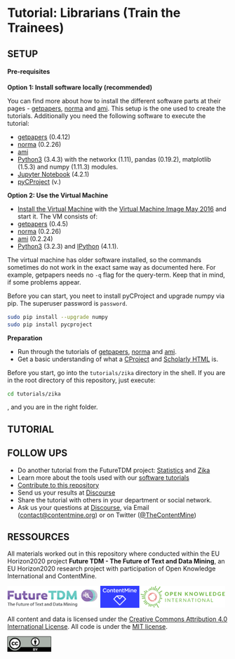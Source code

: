 # Tutorial: Librarians (Train the Trainees)

## SETUP
#### Pre-requisites
**Option 1: Install software locally (recommended)**

You can find more about how to install the different software parts at their pages - [getpapers](https://github.com/ContentMine/getpapers), [norma](https://github.com/ContentMine/norma/releases) and [ami](https://github.com/ContentMine/ami/releases). This setup is the one used to create the tutorials. Additionally you need the following software to execute the tutorial:
- [getpapers](https://github.com/ContentMine/getpapers) (0.4.12)
- [norma](https://github.com/ContentMine/norma) (0.2.26)
- [ami](https://github.com/ContentMine/ami)
- [Python3](https://www.python.org/) (3.4.3) with the networkx (1.11), pandas (0.19.2), matplotlib (1.5.3) and numpy (1.11.3) modules.
- [Jupyter Notebook](http://jupyter.org/) (4.2.1)
- [pyCProject](https://github.com/ContentMine/pyCProject) (v.)

**Option 2: Use the Virtual Machine**

- [Install the Virtual Machine](https://github.com/ContentMine/workshop-resources/tree/master/software-tutorials/vms) with the [Virtual Machine Image May 2016](https://drive.google.com/open?id=0B7pJKedx9b97LTBVRmEzbzJOVlU) and start it. The VM consists of:
- [getpapers](https://github.com/ContentMine/getpapers) (0.4.5)
- [norma](https://github.com/ContentMine/norma) (0.2.26)
- [ami](https://github.com/ContentMine/ami) (0.2.24)
- [Python3](https://www.python.org/) (3.2.3) and [IPython](http://ipython.org/) (4.1.1).

The virtual machine has older software installed, so the commands sometimes do not work in the exact same way as documented here. For example, getpapers needs no ```-q``` flag for the query-term. Keep that in mind, if some problems appear.

Before you can start, you neet to install pyCProject and upgrade numpy via pip. The superuser password is ```password```.

```bash
sudo pip install --upgrade numpy
sudo pip install pycproject
```

**Preparation**
- Run through the tutorials of [getpapers](https://github.com/ContentMine/workshop-resources/tree/master/software-tutorials/cproject), [norma](https://github.com/ContentMine/workshop-resources/tree/master/software-tutorials/norma) and [ami](https://github.com/ContentMine/workshop-resources/tree/master/software-tutorials/ami).
- Get a basic understanding of what a [CProject](https://github.com/ContentMine/workshop-resources/tree/master/software-tutorials/cproject) and [Scholarly HTML](https://github.com/ContentMine/workshop-resources/tree/master/software-tutorials/sHTML) is.

Before you start, go into the ```tutorials/zika``` directory in the shell. If you are in the root directory of this repository, just execute:
```bash
cd tutorials/zika
```
, and you are in the right folder.

## TUTORIAL

## FOLLOW UPS

- Do another tutorial from the FutureTDM project: [Statistics](tutorial/statistics) and [Zika](tutorial/zika)
- Learn more about the tools used with our [software tutorials](https://github.com/ContentMine/workshop-resources)
- [Contribute to this repository](../README.md#contribution)
- Send us your results at [Discourse](http://discuss.contentmine.org/)
- Share the tutorial with others in your department or social network.
- Ask us your questions at [Discourse](http://discuss.contentmine.org/), via Email (contact@contentmine.org) or on Twitter ([@TheContentMine](https://twitter.com/TheContentMine))

## RESSOURCES

All materials worked out in this repository where conducted within the EU Horizon2020 project **Future TDM - The Future of Text and Data Mining**, an EU Horizon2020 research project with participation of Open Knowledge International and ContentMine. 

<a href="http://futuretdm.eu/" title=""><img src="/assets/images/logo-futuretdm.png" alt="FutureTDM" height=50 /></a> <a href="http://contentmine.org" title=""><img src="/assets/images/logo-contentmine.png" alt="ContentMine" height=50 /></a> <a href="http://okfn.org/" title="Open Knowledge International"><img src="/assets/images/logo-okf.png" alt="Open Knowledge International" height=50 /></a>

All content and data is licensed under the [Creative Commons Attribution 4.0 International License](http://creativecommons.org/licenses/by/4.0/). All code is under the [MIT license](https://opensource.org/licenses/MIT).

<img src="/assets/images/logo-ccby.png" alt="Creative Commons by" width=100 />

